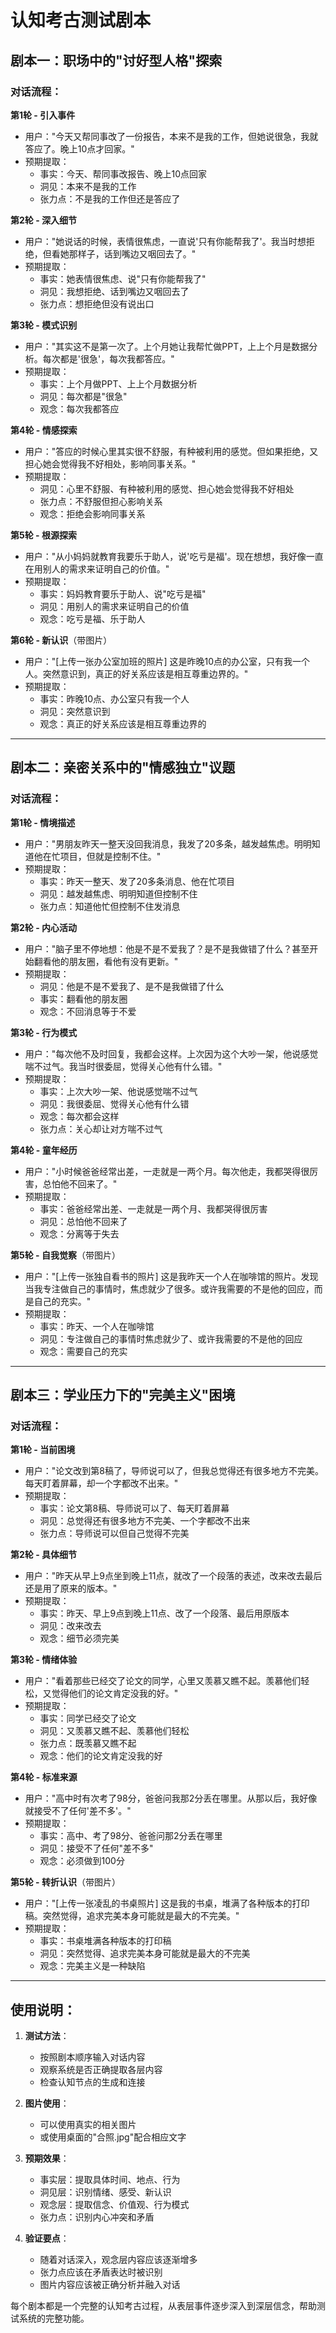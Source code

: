 # 认知考古测试剧本

## 剧本一：职场中的"讨好型人格"探索

### 对话流程：

**第1轮 - 引入事件**
- 用户："今天又帮同事改了一份报告，本来不是我的工作，但她说很急，我就答应了。晚上10点才回家。"
- 预期提取：
  - 事实：今天、帮同事改报告、晚上10点回家
  - 洞见：本来不是我的工作
  - 张力点：不是我的工作但还是答应了

**第2轮 - 深入细节**
- 用户："她说话的时候，表情很焦虑，一直说'只有你能帮我了'。我当时想拒绝，但看她那样子，话到嘴边又咽回去了。"
- 预期提取：
  - 事实：她表情很焦虑、说"只有你能帮我了"
  - 洞见：我想拒绝、话到嘴边又咽回去了
  - 张力点：想拒绝但没有说出口

**第3轮 - 模式识别**
- 用户："其实这不是第一次了。上个月她让我帮忙做PPT，上上个月是数据分析。每次都是'很急'，每次我都答应。"
- 预期提取：
  - 事实：上个月做PPT、上上个月数据分析
  - 洞见：每次都是"很急"
  - 观念：每次我都答应

**第4轮 - 情感探索**
- 用户："答应的时候心里其实很不舒服，有种被利用的感觉。但如果拒绝，又担心她会觉得我不好相处，影响同事关系。"
- 预期提取：
  - 洞见：心里不舒服、有种被利用的感觉、担心她会觉得我不好相处
  - 张力点：不舒服但担心影响关系
  - 观念：拒绝会影响同事关系

**第5轮 - 根源探索**
- 用户："从小妈妈就教育我要乐于助人，说'吃亏是福'。现在想想，我好像一直在用别人的需求来证明自己的价值。"
- 预期提取：
  - 事实：妈妈教育要乐于助人、说"吃亏是福"
  - 洞见：用别人的需求来证明自己的价值
  - 观念：吃亏是福、乐于助人

**第6轮 - 新认识**（带图片）
- 用户："[上传一张办公室加班的照片] 这是昨晚10点的办公室，只有我一个人。突然意识到，真正的好关系应该是相互尊重边界的。"
- 预期提取：
  - 事实：昨晚10点、办公室只有我一个人
  - 洞见：突然意识到
  - 观念：真正的好关系应该是相互尊重边界的

---

## 剧本二：亲密关系中的"情感独立"议题

### 对话流程：

**第1轮 - 情境描述**
- 用户："男朋友昨天一整天没回我消息，我发了20多条，越发越焦虑。明明知道他在忙项目，但就是控制不住。"
- 预期提取：
  - 事实：昨天一整天、发了20多条消息、他在忙项目
  - 洞见：越发越焦虑、明明知道但控制不住
  - 张力点：知道他忙但控制不住发消息

**第2轮 - 内心活动**
- 用户："脑子里不停地想：他是不是不爱我了？是不是我做错了什么？甚至开始翻看他的朋友圈，看他有没有更新。"
- 预期提取：
  - 洞见：他是不是不爱我了、是不是我做错了什么
  - 事实：翻看他的朋友圈
  - 观念：不回消息等于不爱

**第3轮 - 行为模式**
- 用户："每次他不及时回复，我都会这样。上次因为这个大吵一架，他说感觉喘不过气。我当时很委屈，觉得关心他有什么错。"
- 预期提取：
  - 事实：上次大吵一架、他说感觉喘不过气
  - 洞见：我很委屈、觉得关心他有什么错
  - 观念：每次都会这样
  - 张力点：关心却让对方喘不过气

**第4轮 - 童年经历**
- 用户："小时候爸爸经常出差，一走就是一两个月。每次他走，我都哭得很厉害，总怕他不回来了。"
- 预期提取：
  - 事实：爸爸经常出差、一走就是一两个月、我都哭得很厉害
  - 洞见：总怕他不回来了
  - 观念：分离等于失去

**第5轮 - 自我觉察**（带图片）
- 用户："[上传一张独自看书的照片] 这是我昨天一个人在咖啡馆的照片。发现当我专注做自己的事情时，焦虑就少了很多。或许我需要的不是他的回应，而是自己的充实。"
- 预期提取：
  - 事实：昨天、一个人在咖啡馆
  - 洞见：专注做自己的事情时焦虑就少了、或许我需要的不是他的回应
  - 观念：需要自己的充实

---

## 剧本三：学业压力下的"完美主义"困境

### 对话流程：

**第1轮 - 当前困境**
- 用户："论文改到第8稿了，导师说可以了，但我总觉得还有很多地方不完美。每天盯着屏幕，却一个字都改不出来。"
- 预期提取：
  - 事实：论文第8稿、导师说可以了、每天盯着屏幕
  - 洞见：总觉得还有很多地方不完美、一个字都改不出来
  - 张力点：导师说可以但自己觉得不完美

**第2轮 - 具体细节**
- 用户："昨天从早上9点坐到晚上11点，就改了一个段落的表述，改来改去最后还是用了原来的版本。"
- 预期提取：
  - 事实：昨天、早上9点到晚上11点、改了一个段落、最后用原版本
  - 洞见：改来改去
  - 观念：细节必须完美

**第3轮 - 情绪体验**
- 用户："看着那些已经交了论文的同学，心里又羡慕又瞧不起。羡慕他们轻松，又觉得他们的论文肯定没我的好。"
- 预期提取：
  - 事实：同学已经交了论文
  - 洞见：又羡慕又瞧不起、羡慕他们轻松
  - 张力点：既羡慕又瞧不起
  - 观念：他们的论文肯定没我的好

**第4轮 - 标准来源**
- 用户："高中时有次考了98分，爸爸问我那2分丢在哪里。从那以后，我好像就接受不了任何'差不多'。"
- 预期提取：
  - 事实：高中、考了98分、爸爸问那2分丢在哪里
  - 洞见：接受不了任何"差不多"
  - 观念：必须做到100分

**第5轮 - 转折认识**（带图片）
- 用户："[上传一张凌乱的书桌照片] 这是我的书桌，堆满了各种版本的打印稿。突然觉得，追求完美本身可能就是最大的不完美。"
- 预期提取：
  - 事实：书桌堆满各种版本的打印稿
  - 洞见：突然觉得、追求完美本身可能就是最大的不完美
  - 观念：完美主义是一种缺陷

---

## 使用说明：

1. **测试方法**：
   - 按照剧本顺序输入对话内容
   - 观察系统是否正确提取各层内容
   - 检查认知节点的生成和连接

2. **图片使用**：
   - 可以使用真实的相关图片
   - 或使用桌面的"合照.jpg"配合相应文字

3. **预期效果**：
   - 事实层：提取具体时间、地点、行为
   - 洞见层：识别情绪、感受、新认识
   - 观念层：提取信念、价值观、行为模式
   - 张力点：识别内心冲突和矛盾

4. **验证要点**：
   - 随着对话深入，观念层内容应该逐渐增多
   - 张力点应该在矛盾表达时被识别
   - 图片内容应该被正确分析并融入对话

每个剧本都是一个完整的认知考古过程，从表层事件逐步深入到深层信念，帮助测试系统的完整功能。